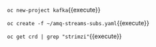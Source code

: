 `oc new-project kafka`{{execute}}

`oc create -f ~/amq-streams-subs.yaml`{{execute}}

`oc get crd | grep "strimzi"`{{execute}}
<!--stackedit_data:
eyJoaXN0b3J5IjpbNjk5MTA1NTAyXX0=
-->